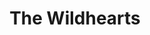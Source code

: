 ---
title: "The Wildhearts"
summary: "British rock group founded ca. 1988 in Newcastle upon Tyne, England."
image: "the-wildhearts.jpg"
apple_music_artist_url: "https://music.apple.com/gb/artist/the-wildhearts/5046417"
---